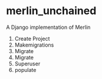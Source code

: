 # merlin_unchained
A Django implementation of Merlin


1. Create Project
2. Makemigrations
3. Migrate 
4. Migrate
5. Superuser 
6. populate 